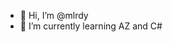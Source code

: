 - 👋 Hi, I’m @mlrdy
- 🌱 I’m currently learning AZ and C#

<!---
mlrdy/mlrdy is a ✨ special ✨ repository because its `README.md` (this file) appears on your GitHub profile.
You can click the Preview link to take a look at your changes.
--->
